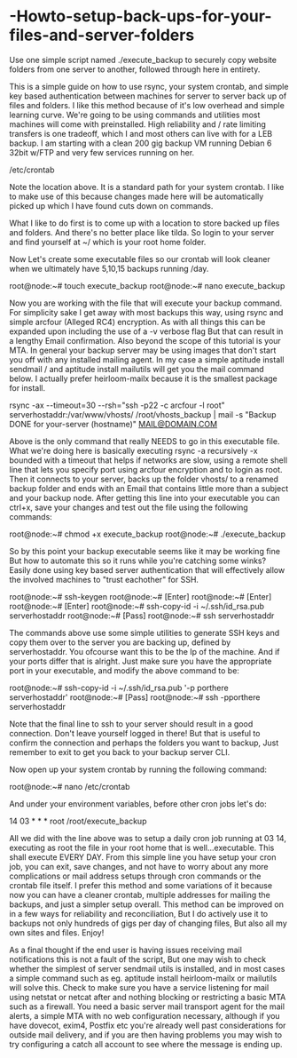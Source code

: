 # -Howto-setup-back-ups-for-your-files-and-server-folders
Use one simple script named ./execute_backup to securely copy website folders from one server to another, followed through here in entirety.





This is a simple guide on how to use rsync, your system crontab, and simple key based authentication between machines for server to server back up of files and folders. I like this method because of it's low overhead and simple learning curve. We're going to be using commands and utilities most machines will come with preinstalled. High reliability and / rate limiting transfers is one tradeoff, which I and most others can live with for a LEB backup. I am starting with a clean 200 gig backup VM running Debian 6 32bit w/FTP and very few services running on her.




/etc/crontab




Note the location above. It is a standard path for your system crontab. I like to make use of this because changes made here will be automatically picked up which I have found cuts down on commands.




What I like to do first is to come up with a location to store backed up files and folders. And there's no better place like tilda. So login to your server and find yourself at ~/ which is your root home folder.




Now Let's create some executable files so our crontab will look cleaner when we ultimately have 5,10,15 backups running /day.




root@node:~# touch execute_backup root@node:~# nano execute_backup




Now you are working with the file that will execute your backup command. For simplicity sake I get away with most backups this way, using rsync and simple arcfour (Alleged RC4) encryption. As with all things this can be expanded upon including the use of a -v verbose flag But that can result in a lengthy Email confirmation. Also beyond the scope of this tutorial is your MTA. In general your backup server may be using images that don't start you off with any installed mailing agent. In my case a simple aptitude install sendmail / and aptitude install mailutils will get you the mail command below. I actually prefer heirloom-mailx because it is the smallest package for install.




rsync -ax --timeout=30 --rsh="ssh -p22 -c arcfour -l root" serverhostaddr:/var/www/vhosts/ /root/vhosts_backup | mail -s "Backup DONE for your-server (hostname)" MAIL@DOMAIN.COM




Above is the only command that really NEEDS to go in this executable file. What we're doing here is basically executing rsync -a recursively -x bounded with a timeout that helps if networks are slow, using a remote shell line that lets you specify port using arcfour encryption and to login as root. Then it connects to your server, backs up the folder vhosts/ to a renamed backup folder and ends with an Email that contains little more than a subject and your backup node. After getting this line into your executable you can ctrl+x, save your changes and test out the file using the following commands:




root@node:~# chmod +x execute_backup root@node:~# ./execute_backup




So by this point your backup executable seems like it may be working fine But how to automate this so it runs while you're catching some winks? Easily done using key based server authentication that will effectively allow the involved machines to "trust eachother" for SSH.




root@node:~# ssh-keygen root@node:~# [Enter] root@node:~# [Enter] root@node:~# [Enter] root@node:~# ssh-copy-id -i ~/.ssh/id_rsa.pub serverhostaddr root@node:~# [Pass] root@node:~# ssh serverhostaddr




The commands above use some simple utilities to generate SSH keys and copy them over to the server you are backing up, defined by serverhostaddr. You ofcourse want this to be the Ip of the machine. And if your ports differ that is alright. Just make sure you have the appropriate port in your executable, and modify the above command to be:




root@node:~# ssh-copy-id -i ~/.ssh/id_rsa.pub '-p porthere serverhostaddr' root@node:~# [Pass] root@node:~# ssh -pporthere serverhostaddr




Note that the final line to ssh to your server should result in a good connection. Don't leave yourself logged in there! But that is useful to confirm the connection and perhaps the folders you want to backup, Just remember to exit to get you back to your backup server CLI.




Now open up your system crontab by running the following command:


root@node:~# nano /etc/crontab


And under your environment variables, before other cron jobs let's do:




14 03 * * * root /root/execute_backup




All we did with the line above was to setup a daily cron job running at 03 14, executing as root the file in your root home that is well...executable. This shall execute EVERY DAY. From this simple line you have setup your cron job, you can exit, save changes, and not have to worry about any more complications or mail address setups through cron commands or the crontab file itself. I prefer this method and some variations of it because now you can have a cleaner crontab, multiple addresses for mailing the backups, and just a simpler setup overall. This method can be improved on in a few ways for reliability and reconciliation, But I do actively use it to backups not only hundreds of gigs per day of changing files, But also all my own sites and files. Enjoy!




As a final thought if the end user is having issues receiving mail notifications this is not a fault of the script, But one may wish to check whether the simplest of server sendmail utils is installed, and in most cases a simple command such as eg. aptitude install heirloom-mailx or mailutils will solve this. Check to make sure you have a service listening for mail using netstat or netcat after and nothing blocking or restricting a basic MTA such as a firewall. You need a basic server mail transport agent for the mail alerts, a simple MTA with no web configuration necessary, although if you have dovecot, exim4, Postfix etc you're already well past considerations for outside mail delivery, and if you are then having problems you may wish to try configuring a catch all account to see where the message is ending up.

